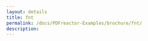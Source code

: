 ```yaml
---
layout: details
title: fnt
permalink: /docs/PDFreactor-Examples/brochure/fnt/
description: 
---
```





